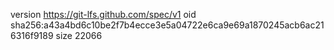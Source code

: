 version https://git-lfs.github.com/spec/v1
oid sha256:a43a4bd6c10be2f7b4ecce3e5a04722e6ca9e69a1870245acb6ac216316f9189
size 22066
